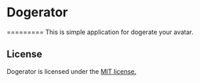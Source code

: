 # Dogerator
=========
This is simple application for dogerate your avatar.

## License
Dogerator is licensed under the [MIT license.](https://github.com/gabrielecirulli/2048/blob/master/LICENSE.txt)
